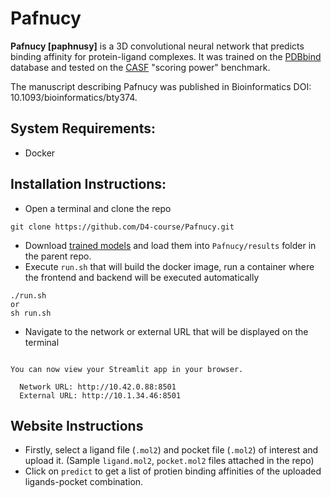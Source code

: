 # Pafnucy
**Pafnucy [paphnusy]** is a 3D convolutional neural network that predicts binding affinity for protein-ligand complexes.
It was trained on the [PDBbind](http://pubs.acs.org/doi/abs/10.1021/acs.accounts.6b00491) database and tested on the [CASF](http://pubs.acs.org/doi/pdf/10.1021/ci500081m) "scoring power" benchmark.

The manuscript describing Pafnucy was published in Bioinformatics DOI: 10.1093/bioinformatics/bty374.
## System Requirements: 
- Docker

## Installation Instructions:
- Open a terminal and clone the repo
```
git clone https://github.com/D4-course/Pafnucy.git
```
- Download [trained models](https://iiitaphyd-my.sharepoint.com/:u:/g/personal/savitha_viswanadh_research_iiit_ac_in/EZRehdh5o0FIpLbiPAb97r8By7_YZaRP7oQZufSOqz3FnA?e=ZuT8L4) and load them into ```Pafnucy/results``` folder in the parent repo. 
- Execute ```run.sh``` that will build the docker image, run a container where the frontend and backend will be executed automatically
```
./run.sh
or
sh run.sh
```
- Navigate to the network or external URL that will be displayed on the terminal
```

You can now view your Streamlit app in your browser.

  Network URL: http://10.42.0.88:8501
  External URL: http://10.1.34.46:8501
```
## Website Instructions
- Firstly, select a ligand file (```.mol2```) and pocket file (```.mol2```) of interest and upload it. (Sample ```ligand.mol2```, ```pocket.mol2``` files attached in the repo)
- Click on ```predict``` to get a list of protien binding affinities of the uploaded ligands-pocket combination.
